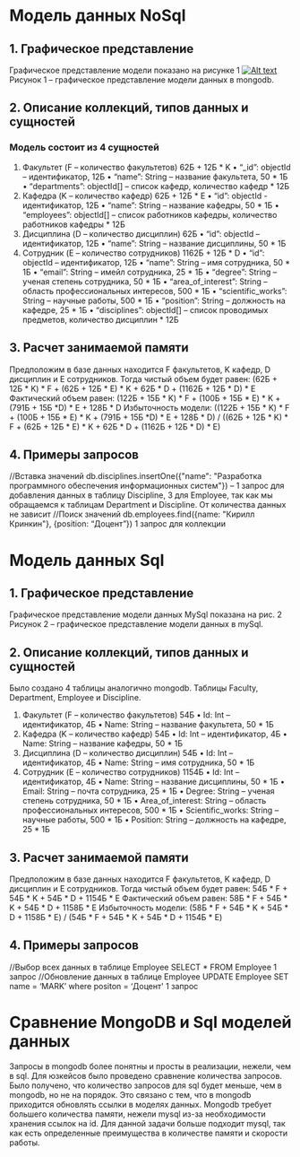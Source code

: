 # Модель данных NoSql
## 1. Графическое представление
Графическое представление модели показано на рисунке 1
[![Alt text](//placehold.it/150x100)](https://github.com/moevm/nosql2h20-etu-mongo/blob/master/ui_model/mongo_classes.png)
Рисунок 1 – графическое представление модели данных в mongodb.
## 2. Описание коллекций, типов данных и сущностей
### Модель состоит из 4 сущностей
1)	Факультет (F – количество факультетов) 62Б + 12Б * K
•	“_id”: objectId – идентификатор, 12Б
•	“name”: String – название факультета, 50 * 1Б
•	“departments”: objectId[] – список кафедр, количество кафедр * 12Б
2)	Кафедра (K – количество кафедр) 62Б + 12Б * E
•	“id”: objectId - идентификатор, 12Б
•	“name”: String – название кафедры, 50 * 1Б
•	“employees”: objectId[] – список работников кафедры, количество работников кафедры * 12Б
3)	Дисциплина (D – количество дисциплин) 62Б
•	“id”: objectId – идентификатор, 12Б
•	“name”: String – название дисциплины, 50 * 1Б
4)	Сотрудник (E – количество сотрудников) 1162Б + 12Б * D
•	“id”: objectId – идентификатор, 12Б
•	“name”: String – имя сотрудника, 50 * 1Б
•	“email”: String – имейл сотрудника, 25 * 1Б
•	“degree”: String – ученая степень сотрудника, 50 * 1Б
•	“area_of_interest”: String – область профессиональных интересов, 500 * 1Б 
•	“scientific_works”: String – научные работы, 500 * 1Б
•	“position”: String – должность на кафедре, 25 * 1Б
•	“disciplines”: objectId[] – список проводимых предметов, количество дисциплин * 12Б
## 3.	Расчет занимаемой памяти
Предположим в базе данных находится F факультетов, K кафедр, D дисциплин и E сотрудников.
Тогда чистый объем будет равен: (62Б + 12Б * K) * F + (62Б + 12Б * E) * K + 62Б * D + (1162Б + 12Б * D) * E
Фактический объем равен: (122Б + 15Б * K) * F + (100Б + 15Б * Е) * K + (791Б + 15Б *D) * E + 128Б * D 
Избыточность модели:
((122Б + 15Б * K) * F + (100Б + 15Б * Е) * K + (791Б + 15Б *D) * E + 128Б * D) / ((62Б + 12Б * K) * F + (62Б + 12Б * E) * K + 62Б * D + (1162Б + 12Б * D) * E)
## 4.	Примеры запросов
//Вставка значений
db.disciplines.insertOne({"name": "Разработка программного обеспечения информационных систем"}) – 1 запрос для добавления данных в таблицу Discipline, 3 для Employee, так как мы обращаемся к таблицам Department и Discipline. От количества данных не зависит
//Поиск значений
db.employees.find({name: "Кирилл Кринкин"}, {position: “Доцент”}) 1 запрос для коллекции
# Модель данных Sql
## 1.	Графическое представление
Графическое представление модели данных MySql показана на рис. 2
Рисунок 2 – графическое представление модели данных в mySql.
## 2.	Описание коллекций, типов данных и сущностей
Было создано 4 таблицы аналогично mongodb. Таблицы Faculty, Department, Employee и Discipline.
1)	Факультет (F – количество факультетов) 54Б
•	Id: Int – идентификатор, 4Б
•	Name: String – название факультета, 50 * 1Б
2)	Кафедра (K – количество кафедр) 54Б
•	Id: Int – идентификатор, 4Б
•	Name: String – название кафедры, 50 * 1Б
3)	Дисциплина (D – количество дисциплин) 54Б 
•	Id: Int – идентификатор, 4Б
•	Name: String – имя сотрудника, 50 * 1Б
4)	Сотрудник (E – количество сотрудников) 1154Б
•	Id: Int – идентификатор, 4Б
•	Name: String – название дисциплины, 50 * 1Б
•	Email: String – почта сотрудника, 25 * 1Б
•	Degree: String – ученая степень сотрудника, 50 * 1Б
•	Area_of_interest: String – область профессиональных интересов, 500 * 1Б 
•	Scientific_works: String – научные работы, 500 * 1Б
•	Position: String – должность на кафедре, 25 * 1Б
## 3.	Расчет занимаемой памяти
Предположим в базе данных находится F факультетов, K кафедр, D дисциплин и E сотрудников. 
Тогда чистый объем будет равен: 54Б * F + 54Б * K + 54Б * D + 1154Б * E
Фактический объем равен: 58Б * F + 54Б * K + 54Б * D + 1158Б * E
Избыточность модели:
(58Б * F + 54Б * K + 54Б * D + 1158Б * E) / (54Б * F + 54Б * K + 54Б * D + 1154Б * E)
## 4.	Примеры запросов
//Выбор всех данных в таблице Employee
SELECT * FROM Employee 1 запрос
//Обновление данных в таблице Employee
UPDATE Employee SET name = ‘MARK’ where positon = ‘Доцент' 1 запрос
# Сравнение MongoDB и Sql моделей данных
Запросы в mongodb более понятны и просты в реализации, нежели, чем в sql. Для юзкейсов было проведено сравнение количества запросов. Было получено, что количество запросов для sql будет меньше, чем в mongodb, но не на порядок. Это связано с тем, что в mongodb приходится обновлять ссылки в моделях данных.
Mongodb требует большего количества памяти, нежели mysql из-за необходимости хранения ссылок на id.
Для данной задачи больше подходит mysql, так как есть определенные преимущества в количестве памяти и скорости работы.



